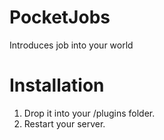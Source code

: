 # PocketJobs

Introduces job into your world

# Installation
1.  Drop it into your /plugins folder.
2.  Restart your server.